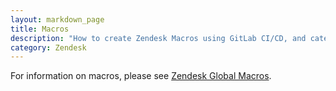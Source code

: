 ```yaml
---
layout: markdown_page
title: Macros
description: "How to create Zendesk Macros using GitLab CI/CD, and categorization guide"
category: Zendesk
---
```



For information on macros, please see [Zendesk Global Macros](https://about.gitlab.com/handbook/support/support-ops/documentation/zendesk_global_macros.html).